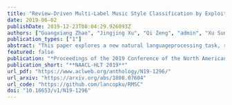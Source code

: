 ```yaml
---
title: "Review-Driven Multi-Label Music Style Classification by Exploiting Style Correlations"
date: 2019-06-02
publishDate: 2019-12-23T08:04:29.926093Z
authors: ["Guangxiang Zhao", "Jingjing Xu", "Qi Zeng", "admin", "Xu Sun"]
publication_types: ["1"]
abstract: "This paper explores a new natural languageprocessing task, review-driven multi-label musicstyle classification. This task requires systemsto identify multiple styles of music basedon its reviews on websites. The biggest challengelies in the complicated relations of musicstyles. To tackle this problem, we proposea novel deep learning approach to automaticallylearn and exploit style correlations.Experiment results show that our approachachieves large improvements over baselines onthe proposed dataset. Furthermore, the visualizedanalysis shows that our approach performswell in capturing style correlations."
featured: false
publication: "*Proceedings of the 2019 Conference of the North American Chapter of the Association for Computational Linguistics: Human Language Technologies, **NAACL-HLT 2019**, Volume 1 (Long and Short Papers)*"
publication_short: "**NAACL-HLT 2019**"
url_pdf: "https://www.aclweb.org/anthology/N19-1296/"
url_arxiv: "https://arxiv.org/abs/1808.07604"
url_code: "https://github.com/lancopku/RMSC"
doi: "10.18653/v1/N19-1296"
---
```


